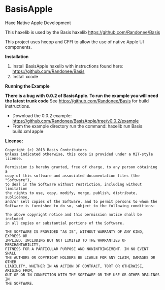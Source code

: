 BasisApple
=====

Haxe Native Apple Development

This haxelib is used by the Basis haxelib
https://github.com/Randonee/Basis

This project uses hxcpp and CFFI to allow the use of native Apple UI components.


**Installation**

1. Install BasisApple haxelib with instructions found here: https://github.com/Randonee/Basis
2. Install xcode
	

**Running the Example**

**There is a bug with 0.0.2 of BasisApple. To run the example you will need the latest trunk code**
See https://github.com/Randonee/Basis for build instructions.

* Download the 0.0.2 example: https://github.com/Randonee/BasisApple/tree/v0.0.2/example
* From the example directory run the command: haxelib run Basis build.xml apple

**License:**

	Copyright (c) 2013 Basis Contributors
    Unless indicated otherwise, this code is provided under a MIT-style license. 

    Permission is hereby granted, free of charge, to any person obtaining a 
    copy of this software and associated documentation files (the "Software"),
    to deal in the Software without restriction, including without limitation
    the rights to use, copy, modify, merge, publish, distribute, sublicense,
    and/or sell copies of the Software, and to permit persons to whom the
    Software is furnished to do so, subject to the following conditions:

    The above copyright notice and this permission notice shall be included
    in all copies or substantial portions of the Software.

    THE SOFTWARE IS PROVIDED “AS IS”, WITHOUT WARRANTY OF ANY KIND, EXPRESS OR
    IMPLIED, INCLUDING BUT NOT LIMITED TO THE WARRANTIES OF MERCHANTABILITY,
    FITNESS FOR A PARTICULAR PURPOSE AND NONINFRINGEMENT. IN NO EVENT SHALL 
    THE AUTHORS OR COPYRIGHT HOLDERS BE LIABLE FOR ANY CLAIM, DAMAGES OR OTHER
    LIABILITY, WHETHER IN AN ACTION OF CONTRACT, TORT OR OTHERWISE, ARISING FROM,
    OUT OF OR IN CONNECTION WITH THE SOFTWARE OR THE USE OR OTHER DEALINGS IN
    THE SOFTWARE.